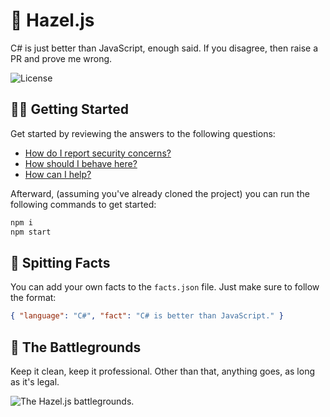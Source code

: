 # 💃 Hazel.js

C# is just better than JavaScript, enough said. If you disagree, then raise a PR and prove me wrong.

![License](https://img.shields.io/github/license/tacosontitan/Glitter?logo=github&style=for-the-badge)

## 💁‍♀️ Getting Started

Get started by reviewing the answers to the following questions:

- [How do I report security concerns?](./SECURITY.md)
- [How should I behave here?](./CODE_OF_CONDUCT.md)
- [How can I help?](./CONTRIBUTING.md)

Afterward, (assuming you've already cloned the project) you can run the following commands to get started:

```bash
npm i
npm start
```

## 🦄 Spitting Facts

You can add your own facts to the `facts.json` file. Just make sure to follow the format:

```json
{ "language": "C#", "fact": "C# is better than JavaScript." }
```

## 👾 The Battlegrounds

Keep it clean, keep it professional. Other than that, anything goes, as long as it's legal.

![The Hazel.js battlegrounds.](https://github.com/tacosontitan/Hazel.js/blob/main/resources/banner.png?raw=true "The Hazel.js battlegrounds.")